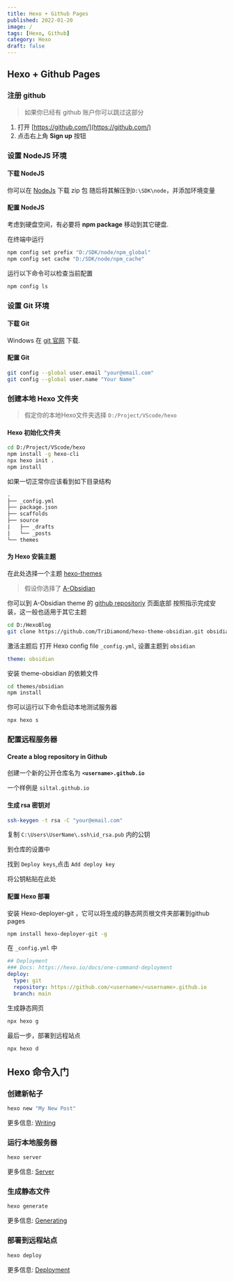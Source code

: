 ```yaml
---
title: Hexo + Github Pages
published: 2022-01-20 
image: /
tags: [Hexo, Github]
category: Hexo
draft: false
---
```


## Hexo + Github Pages

### 注册 github
>
> 如果你已经有 github 账户你可以跳过这部分

1. 打开 [https://github.com/](https://github.com/)
2. 点击右上角 **Sign up** 按钮

### 设置 NodeJS 环境

#### 下载 NodeJS

你可以在 [NodeJs](https://nodejs.org/en/) 下载 zip 包
随后将其解压到`D:\SDK\node`，并添加环境变量

#### 配置 NodeJS

考虑到硬盘空间，有必要将 **npm package** 移动到其它硬盘.

在终端中运行

```bash
npm config set prefix "D:/SDK/node/npm_global"
npm config set cache "D:/SDK/node/npm_cache"
```

运行以下命令可以检查当前配置

```bash
npm config ls 
```

### 设置 Git 环境

#### 下载 Git

Windows 在 [git 官网](https://git-scm.com/download/win) 下载.

#### 配置 Git

```bash
git config --global user.email "your@email.com"
git config --global user.name "Your Name"
```

### 创建本地 Hexo 文件夹
>
> 假定你的本地Hexo文件夹选择 `D:/Project/VScode/hexo`

#### Hexo 初始化文件夹

```bash
cd D:/Project/VScode/hexo
npm install -g hexo-cli
npx hexo init .
npm install
```

如果一切正常你应该看到如下目录结构

```txt
.
├── _config.yml
├── package.json
├── scaffolds
├── source
|   ├── _drafts
|   └── _posts
└── themes
```

#### 为 Hexo 安装主题

在此处选择一个主题 [hexo-themes](https://hexo.io/themes/)

> 假设你选择了 [A-Obsidian](https://obsidian.tridiamond.tech/)

你可以到 A-Obsidian theme 的 [github repositoriy](https://github.com/bennyxguo/hexo-theme-obsidian) 页面底部
按照指示完成安装，这一般也适用于其它主题

```bash
cd D:/HexoBlog
git clone https://github.com/TriDiamond/hexo-theme-obsidian.git obsidian
```

激活主题后
打开 Hexo config file `_config.yml`, 设置主题到 `obsidian`

```yml
theme: obsidian
```

安装 theme-obsidian 的依赖文件

```bash
cd themes/obsidian
npm install
```

你可以运行以下命令启动本地测试服务器

```bash
npx hexo s
```

### 配置远程服务器

#### Create a blog repository in Github

创建一个新的公开仓库名为 **`<username>.github.io`**

一个样例是 `siltal.github.io`

#### 生成 rsa 密钥对

```bash
ssh-keygen -t rsa -C "your@email.com"
```

复制 `C:\Users\UserName\.ssh\id_rsa.pub` 内的公钥

到仓库的设置中

找到 `Deploy keys`,点击 `Add deploy key`

将公钥粘贴在此处

#### 配置 Hexo 部署

安装 Hexo-deployer-git ，它可以将生成的静态网页根文件夹部署到github pages

```bash
npm install hexo-deployer-git -g
```

在 `_config.yml` 中

```yml
## Deployment
### Docs: https://hexo.io/docs/one-command-deployment
deploy:
  type: git
  repository: https://github.com/<username>/<username>.github.io
  branch: main
```

生成静态网页

```bash
npx hexo g
```

最后一步，部署到远程站点

```bash
npx hexo d
```

## Hexo 命令入门

### 创建新帖子

``` bash
hexo new "My New Post"
```

更多信息: [Writing](https://hexo.io/docs/writing.html)

### 运行本地服务器

``` bash
hexo server
```

更多信息: [Server](https://hexo.io/docs/server.html)

### 生成静态文件

``` bash
hexo generate
```

更多信息: [Generating](https://hexo.io/docs/generating.html)

### 部署到远程站点

``` bash
hexo deploy
```

更多信息: [Deployment](https://hexo.io/docs/one-command-deployment.html)
